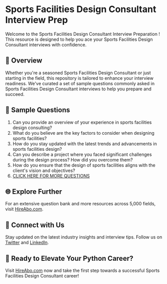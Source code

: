 # Sports Facilities Design Consultant Interview Prep

Welcome to the Sports Facilities Design Consultant Interview Preparation ! This resource is designed to help you ace your Sports Facilities Design Consultant interviews with confidence.

## 🚀 Overview

Whether you're a seasoned Sports Facilities Design Consultant or just starting in the field, this repository is tailored to enhance your interview readiness. We've curated a set of sample questions commonly asked in Sports Facilities Design Consultant interviews to help you prepare and succeed.

## 📝 Sample Questions

1. Can you provide an overview of your experience in sports facilities design consulting?
2. What do you believe are the key factors to consider when designing sports facilities?
3. How do you stay updated with the latest trends and advancements in sports facilities design?
4. Can you describe a project where you faced significant challenges during the design process? How did you overcome them?
5. How do you ensure that the design of sports facilities aligns with the client's vision and objectives?
6. [CLICK HERE FOR MORE QUESTIONS](https://hireabo.com/job/15_2_26/Sports%20Facilities%20Design%20Consultant)

## 🌐 Explore Further

For an extensive question bank and more resources across 5,000 fields, visit [HireAbo.com](https://www.hireabo.com).

## 📱 Connect with Us

Stay updated on the latest industry insights and interview tips. Follow us on [Twitter](https://twitter.com/hireabo) and [LinkedIn](https://www.linkedin.com/in/hire-abo-3609972a8/).

## 🚀 Ready to Elevate Your Python Career?

Visit [HireAbo.com](https://www.hireabo.com) now and take the first step towards a successful Sports Facilities Design Consultant career!